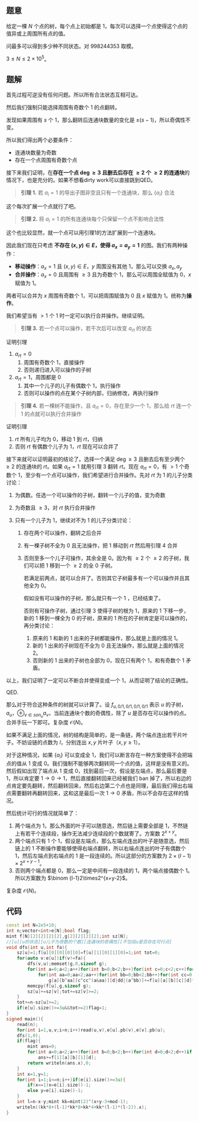 ## 题意
给定一棵 $N$ 个点的树，每个点上初始都是 $1$，每次可以选择一个点使得这个点的值异或上周围所有点的值。

问最多可以得到多少种不同状态。对 $998244353$ 取模。

$3\le N\le2\times10^5$。

## 题解
首先过程可逆没有任何问题。所以所有合法状态互相可达。

然后我们强制只能选择周围有奇数个 $1$ 的点翻转。

发现如果周围有 $s$ 个 $1$，那么翻转后连通块数量的变化是 $\pm(s-1)$，所以奇偶性不变。

所以我们得出两个必要条件：

- 连通块数量为奇数
- 存在一个点周围有奇数个点

接下来我们证明，在**存在一个点 $\deg\ge 3$ 且删去后存在 $\ge 2$ 个 $\ge 2$ 的连通块**的情况下，也是充分的。如果不想看dirty work可以直接跳到QED。

> **引理 $1.$** 若 $a_i=1$ 的导出子图非空且只有一个连通块，那么 $\{a_i\}$ 合法

这个每次扩展一个点就行了吧。

> **引理 $2.$** 将 $a_i=1$ 的所有连通块每个只保留一个点不影响合法性

这个也比较显然，就一个点可以用引理1的方法扩展到一个连通块。

因此我们现在只考虑 **不存在 $(x,y)\in E$，使得 $a_x=a_y=1$** 的图。我们有两种操作：

- **移动操作**：$a_x=1$ 且 $(x,y)\in E$，$y$ 周围没有其他 $1$，那么可以交换 $a_x,a_y$
- **合并操作**：$a_x=0$ 且周围有 $\ge 3$ 且为奇数个 $1$，那么可以周围全赋值为 $0$，$x$ 赋值为 $1$。

两者可以合并为 $x$ 周围有奇数个 $1$，可以把周围赋值为 $0$ 且 $x$ 赋值为 $1$。统称为**操作**。

我们希望当有 $>1$ 个 $1$ 时一定可以执行合并操作。继续证明。

> **引理 $3.$** 若一个点可以操作，若干次后可以改变 $a_{rt}$ 的状态

证明引理

1. $a_{rt}=0$
   1. 周围有奇数个 $1$，直接操作
   2. 否则递归进入可以操作的子树
2. $a_{rt}=1$，周围都是 $0$
   1. 其中一个儿子的儿子有偶数个 $1$，执行操作
   2. 否则可以操作的点在某个子树内部，归纳修改，再执行操作

> **引理 $4.$** 若一棵树不能操作，且 $a_{rt}=0$，存在至少一个 $1$，那么给 $rt$ 连一个 $1$ 的点就可以执行合并操作

证明引理

1. $rt$ 所有儿子均为 $0$，移动 $1$ 到 $rt$，归纳
2. 否则 $rt$ 有偶数个儿子为 $1$，$rt$ 现在可以合并了

接下来就可以证明最初的结论了。选择一个满足 $\deg\ge 3$ 且删去后有至少两个 $\ge 2$ 的连通块的 $rt$。如果 $a_{rt}=1$ 就用引理 $3$ 翻转 $rt$。现在 $a_{rt}=0$，有 $>1$ 个奇数个 $1$，至少有一个点可以操作，我们希望进行合并操作。先对 $rt$ 为 $1$ 的儿子分类讨论：

1. 为偶数。任选一个可以操作的子树，翻转一个儿子的值，变为奇数

2. 为奇数且 $\ge 3$，对 $rt$ 执行合并操作

3. 只有一个儿子为 $1$，继续对不为 $1$ 的儿子分类讨论：

   1. 存在两个可以操作，翻转之后合并

   2. 有一棵子树不全为 $0$ 且无法操作，把 $1$ 移动到 $rt$ 然后用引理 $4$ 合并

   3. 否则至多一个儿子可操作，其余全是 $0$。因为有 $\ge 2$ 个 $\ge 2$ 的子树，我们可以把 $1$ 移到一个 $\ge 2$ 的全 $0$ 子树。

      若满足前两点，就可以合并了。否则其它子树最多有一个可以操作并且其他全为 $0$。

      假如没有可以操作的子树，那么就只有一个 $1$ ，已经结束了。

      否则有可操作子树，通过引理 $3$ 使得子树的根为 $1$，原来的 $1$ 下移一步，新的 $1$ 移到一棵全为 $0$ 的子树，原来的 $1$ 所在的子树肯定是可以操作的，再分类讨论：

      1. 原来的 $1$ 和新的 $1$ 出来的子树都能操作，那么就是上面的情况 $1$。
      2. 新的 $1$ 出来的子树现在不全为 $0$ 且无法操作，那么就是上面的情况 $2$。
      3. 否则新的 $1$ 出来的子树也全部为 $0$，现在只有两个 $1$，和有奇数个 $1$ 矛盾。

以上，我们证明了一定可以不断合并使得变成一个 $1$，从而证明了结论的正确性。

QED.

那么对于符合这种条件的树就可以计算了。设 $f_{u,0/1,0/1,0/1,0/1}$ 表示 $u$ 的子树，$a_u$，$\oplus_{v\in son_u}a_v$，当前连通块个数的奇偶性，除了 $u$ 是否存在可以操作的点。合并手玩一下即可。复杂度 $\mathcal O(N)$。

如果不满足上面的情况，树的结构是简单的，是一条链，两个端点连出若干片叶子。不妨设链的点数为 $l$，分别连出 $x,y$ 片叶子（$x,y\ge1$）。

对于这种情况，如果 $\{a_i\}$ 可以变成全 $1$，我们可以断言存在一种方案使得不会把端点的值从 $1$ 变成 $0$。我们强制不能够两次翻转同一个点的值，这样是没有意义的。然后假如出现了端点从 $1$ 变成 $0$，找到最后一次，假设是左端点，那么最后要是 $1$，所以肯定要 $1\to0\to1$，然后直接翻转回来已经被我们 ban 掉了，所以右边的点肯定要先翻转，然后翻转回来，然后右边第二个点也是同理，最后我们得出右端点需要翻转再翻转回来，这和这是最后一次 $1\to 0$ 矛盾，所以不会存在这样的情况。

然后统计可行的情况就简单了：

1. 两个端点为 $1$，那么外面的叶子可以随意选，然后链上需要全部是 $1$，不然链上有若干个连续段，操作无法减少连续段的个数就寄了。方案数 $2^{x+y}$。
2. 两个端点只有 $1$ 个 $1$，假设是左端点，那么左端点连出的叶子是随意选，然后链上的 $1$ 不断操作要能够使得右端点翻转，所以右端点连出的叶子有偶数个 $1$，然后左端点到右端点的 $1$ 是一段连续的。所以这部分的方案数为 $2\times(l-1)\times 2^{x+y-1}$。
3. 否则两个端点都是 $0$，那么一定是中间有一段连续的 $1$，两个端点接偶数个 $1$。所以方案数为 $\binom {l-1}2\times2^{x+y-2}$。

复杂度 $\mathcal O(N)$。

## 代码
```cpp
const int N=2e5+10;
int n;vector<int>e[N];bool flag;
mint f[N][2][2][2][2],g[2][2][2][2];int sz[N];
//[u][u的状态][u儿子为奇数的个数][连通块的奇偶性][不包括u是否存在可行点]
void dfs(int u,int fa){
	sz[u]=1;f[u][0][0][0][0]=f[u][1][0][1][0]=1;int tot=0;
	for(auto v:e[u])if(v!=fa){
		dfs(v,u);memset(g,0,sizeof g);
		for(int a=0;a<2;a++)for(int b=0;b<2;b++)for(int c=0;c<2;c++)for(int d=0;d<2;d++)
			for(int aa=0;aa<2;aa++)for(int bb=0;bb<2;bb++)for(int cc=0;cc<2;cc++)for(int dd=0;dd<2;dd++)
				g[a][b^aa][c^cc^(a&aa)][d|dd|(a^bb)]+=f[u][a][b][c][d]*f[v][aa][bb][cc][dd];
		memcpy(f[u],g,sizeof g);
		sz[u]+=sz[v];tot+=sz[v]>=2;
	}
	tot+=n-sz[u]>=2;
	if(e[u].size()>=3u&&tot>=2)flag=1;
}
signed main(){
	read(n);
	for(int i=1,u,v;i<n;i++)read(u,v),e[u].pb(v),e[v].pb(u);
	dfs(1,0);
	if(flag){
		mint ans=0;
		for(int a=0;a<2;a++)for(int b=0;b<2;b++)for(int d=0;d<2;d++)if(b|d)
			ans+=f[1][a][b][1][d];
		return writeln(ans.x),0;
	}
	int x=1,y=1;
	for(int i=1;i<=n;i++)if(e[i].size()>=3u){
		if(x==1)x=e[i].size()-1;
		else y=e[i].size()-1;
	}
	int l=n-x-y;mint kk=mint(2)^(x+y-3+mod-1);
	writeln((kk*8+(l-1)*kk*8+kk*4+kk*(l-1)*(l-2)).x);
}
```